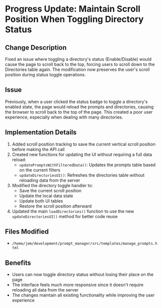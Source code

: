 # Progress Update: Maintain Scroll Position When Toggling Directory Status

## Change Description
Fixed an issue where toggling a directory's status (Enable/Disable) would cause the page to scroll back to the top, forcing users to scroll down to the Directories table again. The modification now preserves the user's scroll position during status toggle operations.

## Issue
Previously, when a user clicked the status badge to toggle a directory's enabled state, the page would reload the prompts and directories, causing the browser to scroll back to the top of the page. This created a poor user experience, especially when dealing with many directories.

## Implementation Details
1. Added scroll position tracking to save the current vertical scroll position before making the API call
2. Created new functions for updating the UI without requiring a full data reload:
   - `updatePromptsWithFilteredData()`: Updates the prompts table based on the current filters
   - `updateDirectoriesUI()`: Refreshes the directories table without reloading data from the server
3. Modified the directory toggle handler to:
   - Save the current scroll position
   - Update the local data state
   - Update both UI tables
   - Restore the scroll position afterward
4. Updated the main `loadDirectories()` function to use the new `updateDirectoriesUI()` method for better code reuse

## Files Modified
- `/home/jem/development/prompt_manager/src/templates/manage_prompts.html`

## Benefits
- Users can now toggle directory status without losing their place on the page
- The interface feels much more responsive since it doesn't require reloading all data from the server
- The changes maintain all existing functionality while improving the user experience

